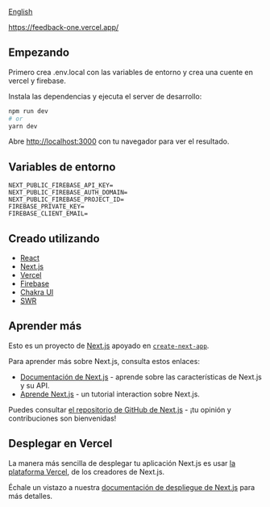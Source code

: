 [English](README.md)

https://feedback-one.vercel.app/

## Empezando

Primero crea .env.local con las variables de entorno y crea una cuente en vercel y firebase.

Instala las dependencias y ejecuta el server de desarrollo: 

```bash
npm run dev
# or
yarn dev
```

Abre [http://localhost:3000](http://localhost:3000) con tu navegador para ver el resultado.

## Variables de entorno

```
NEXT_PUBLIC_FIREBASE_API_KEY=
NEXT_PUBLIC_FIREBASE_AUTH_DOMAIN=
NEXT_PUBLIC_FIREBASE_PROJECT_ID=
FIREBASE_PRIVATE_KEY=
FIREBASE_CLIENT_EMAIL=
```

## Creado utilizando

- [React](https://reactjs.org/)
- [Next.js](https://nextjs.org/)
- [Vercel](https://vercel.com/)
- [Firebase](http://firebase.google.com/)
- [Chakra UI](https://chakra-ui.com/)
- [SWR](https://swr.vercel.app/)

## Aprender más

Esto es un proyecto de [Next.js](https://nextjs.org/) apoyado en [`create-next-app`](https://github.com/vercel/next.js/tree/canary/packages/create-next-app).

Para aprender más sobre Next.js, consulta estos enlaces:

- [Documentación de Next.js](https://nextjs.org/docs) - aprende sobre las características de Next.js y su API.
- [Aprende Next.js](https://nextjs.org/learn) - un tutorial interaction sobre Next.js.

Puedes consultar [el repositorio de GitHub de Next.js](https://github.com/vercel/next.js/) - ¡tu opinión y contribuciones son bienvenidas!

## Desplegar en Vercel

La manera más sencilla de desplegar tu aplicación Next.js es usar [la plataforma Vercel](https://vercel.com/import?utm_medium=default-template&filter=next.js&utm_source=create-next-app&utm_campaign=create-next-app-readme), de los creadores de Next.js.

Échale un vistazo a nuestra [documentación de despliegue de Next.js](https://nextjs.org/docs/deployment) para más detalles.

